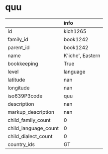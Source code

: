 # quu
|                      | info             |
|:---------------------|:-----------------|
| id                   | kich1265         |
| family_id            | book1242         |
| parent_id            | book1242         |
| name                 | K'iche', Eastern |
| bookkeeping          | True             |
| level                | language         |
| latitude             | nan              |
| longitude            | nan              |
| iso639P3code         | quu              |
| description          | nan              |
| markup_description   | nan              |
| child_family_count   | 0                |
| child_language_count | 0                |
| child_dialect_count  | 0                |
| country_ids          | GT               |